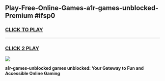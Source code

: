 
## Play-Free-Online-Games-a1r-games-unblocked-Premium #ifsp0
<h3>
<a href="https://premium.freeplayer.one?title=a1r-games-unblocked&ref=8M">CLICK TO PLAY</a></h3>
<hr>

<h3>
<a href="https://premium.freeplayer.one?title=a1r-games-unblocked&ref=8M">CLICK 2 PLAY</a>
  
</h3>

<a href="https://premium.freeplayer.one?title=a1r-games-unblocked&ref=8M"><img src="https://clearcache.store/games.png"></a>


**a1r-games-unblocked games unblocked: Your Gateway to Fun and Accessible Online Gaming**
